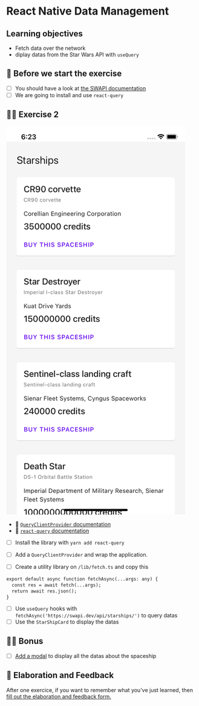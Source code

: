 # React Native Data Management

## Learning objectives

- Fetch data over the network
- diplay datas from the Star Wars API with `useQuery`

## 🥑 Before we start the exercise

- [ ] You should have a look at [the SWAPI documentation](https://swapi.dev/documentation#starships)
- [ ] We are going to install and use `react-query`

## 🤸‍♀️ Exercise 2

![Starships list](https://raw.githubusercontent.com/reactgraphqlacademy/twitter-clone-native/master/src/exercice/05/starships.png)

- 🥑 [`QueryClientProvider` documentation](https://react-query.tanstack.com/reference/QueryClientProvider#_top)
- 🥑 [`react-query` documentation](https://react-query.tanstack.com/docs/guides/queries)

- [ ] Install the library with `yarn add react-query`
- [ ] Add a `QueryClientProvider` and wrap the application.

- [ ] Create a utility library on `/lib/fetch.ts` and copy this
```
export default async function fetchAsync(...args: any) {
  const res = await fetch(...args);
  return await res.json();
}
```

- [ ] Use `useQuery` hooks with `fetchAsync('https://swapi.dev/api/starships/')` to query datas
- [ ] Use the `StarShipCard` to display the datas

## 🏋️‍♀️ Bonus

- [ ] [Add a modal](https://callstack.github.io/react-native-paper/modal.html) to display all the datas about the spaceship

## 🏅 Elaboration and Feedback

<div>
<span>After one exercice, if you want to remember what you've just learned, then </span>
<a rel="noopener noreferrer" target="_blank" href="https://airtable.com/shrBuZqOJL5UeLLF1?prefill_Name=React+Native+Data+Management&prefill_Exercice=2">
  fill out the elaboration and feedback form.
</a>
</div>
